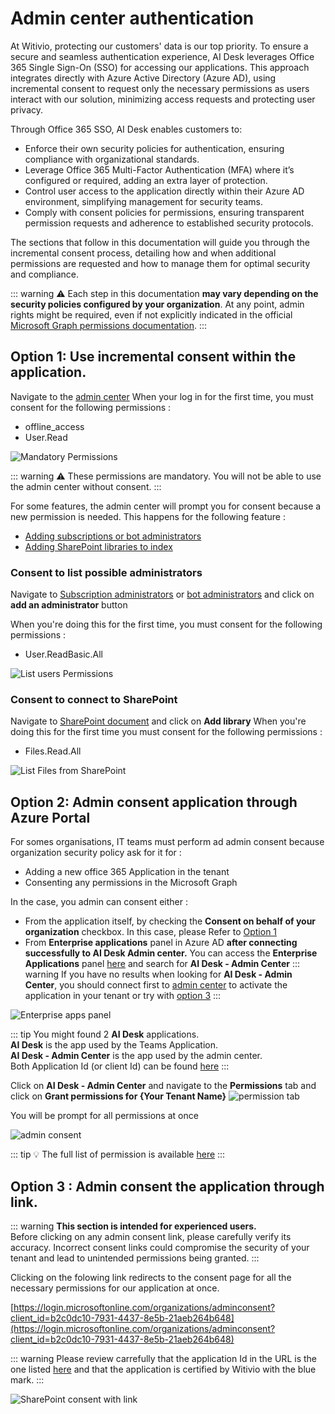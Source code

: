 # Admin center authentication

At Witivio, protecting our customers' data is our top priority. To ensure a secure and seamless authentication experience, AI Desk leverages Office 365 Single Sign-On (SSO) for accessing our applications. This approach integrates directly with Azure Active Directory (Azure AD), using incremental consent to request only the necessary permissions as users interact with our solution, minimizing access requests and protecting user privacy.

Through Office 365 SSO, AI Desk enables customers to:
- Enforce their own security policies for authentication, ensuring compliance with organizational standards.
- Leverage Office 365 Multi-Factor Authentication (MFA) where it’s configured or required, adding an extra layer of protection.
- Control user access to the application directly within their Azure AD environment, simplifying management for security teams.
- Comply with consent policies for permissions, ensuring transparent permission requests and adherence to established security protocols.

The sections that follow in this documentation will guide you through the incremental consent process, detailing how and when additional permissions are requested and how to manage them for optimal security and compliance.

::: warning
⚠️ Each step in this documentation **may vary depending on the security policies configured by your organization**. At any point, admin rights might be required, even if not explicitly indicated in the official [Microsoft Graph permissions documentation](https://learn.microsoft.com/en-us/graph/permissions-reference).
:::

## Option 1: Use incremental consent within the application.

Navigate to the [admin center](https://admin.gpt-pro.com)
When your log in for the first time, you must consent for the following permissions :
- offline_access 
- User.Read

![Mandatory Permissions](/assets/img/gpt/user-consent-mandatory-permissions.png)

::: warning
⚠️ These permissions are mandatory. You will not be able to use the admin center without consent.
:::

For some features, the admin center will prompt you for consent because a new permission is needed.
This happens for the following feature :
- [Adding subscriptions or bot administrators](/solutions/ai-desk/fundamentals/manage-administrators)
- [Adding SharePoint libraries to index](/solutions/ai-desk/fundamentals/documents.html#managing-sharepoint-sites-documents)

### Consent to list possible administrators

Navigate to [Subscription administrators](/solutions/ai-desk/fundamentals/manage-administrators.html#licence-administrator) or [bot administrators](solutions/ai-desk/fundamentals/manage-administrators.html#licence-administrator) and click on __add an administrator__ button

When you're doing this for the first time, you must consent for the following permissions :
- User.ReadBasic.All

![List users Permissions](/assets/img/gpt/user-consent-administrators.png)

### Consent to connect to SharePoint

Navigate to [SharePoint document](/solutions/ai-desk/fundamentals/documents.html#managing-sharepoint-sites-documents) and click on __Add library__
When you're doing this for the first time you must consent for the following permissions :
- Files.Read.All

![List Files from SharePoint](/assets/img/gpt/user-consent-sharepoint.png)

## Option 2: Admin consent application through Azure Portal

For somes organisations, IT teams must perform ad admin consent because organization security policy ask for it for :
- Adding a new office 365 Application in the tenant
- Consenting any permissions in the Microsoft Graph


In the case, you admin can consent either :
- From the application itself, by checking the __Consent on behalf of your organization__ checkbox. In this case, please Refer to [Option 1](/solutions/ai-desk/fundamentals/authentication.html#option-1-use-incremental-consent-within-the-application)
- From __Enterprise applications__ panel in Azure AD **after connecting successfully to AI Desk Admin center.**
    You can access the __Enterprise Applications__ panel [here](https://portal.azure.com/#view/Microsoft_AAD_IAM/StartboardApplicationsMenuBlade/~/AppAppsPreview/menuId~/null) and search for **AI Desk - Admin Center**
::: warning
If you have no results when looking for **AI Desk - Admin Center**, you should connect first to [admin center](https://admin.gpt-pro.com) to activate the application in your tenant or try with [option 3](/solutions/ai-desk/fundamentals/authentication.html#option-3-admin-consent-the-application-through-link)
:::

![Enterprise apps panel](/assets/img/gpt/consent-enterprise-app-panel.png)

::: tip
You might found 2 **AI Desk** applications.\
**AI Desk** is the app used by the Teams Application.\
**AI Desk - Admin Center** is the app used by the admin center.\
Both Application Id (or client Id) can be found [here](/architecture-security/ai-desk/#microsoft-graph)
:::

Click on **AI Desk - Admin Center** and navigate to the **Permissions** tab and click on **Grant permissions for {Your Tenant Name}**
![permission tab](/assets/img/gpt/consent-entreprise-app-permission.png)

You will be prompt for all permissions at once

![admin consent](/assets/img/gpt/consent-admin-all-permissions.png)

::: tip
💡 The full list of permission is available [here](/architecture-security/ai-desk/#microsoft-graph)
:::

## Option 3 : Admin consent the application through link.

::: warning
**This section is intended for experienced users.** \
Before clicking on any admin consent link, please carefully verify its accuracy. Incorrect consent links could compromise the security of your tenant and lead to unintended permissions being granted.
:::

Clicking on the folowing link redirects to the consent page for all the necessary permissions for our application at once.

[https://login.microsoftonline.com/organizations/adminconsent?client_id=b2c0dc10-7931-4437-8e5b-21aeb264b648](https://login.microsoftonline.com/organizations/adminconsent?client_id=b2c0dc10-7931-4437-8e5b-21aeb264b648)

::: warning
Please review carrefully that the application Id in the URL is the one listed [here](https://docs.witivio.com/architecture-security/ai-desk/#microsoft-graph) and that the application is certified by Witivio with the blue mark.
:::

![SharePoint consent with link](/assets/img/gpt/sharepoint-consent-link.jpg)
